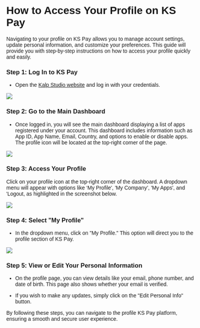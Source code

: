 <style>  body { font-family: "Source Sans 3", sans-serif!important; }</style>
<link href="https://fonts.googleapis.com/css2?family=Source+Sans+3:ital,wght@0,200..900;1,200..900&display=swap" rel="stylesheet">    
<link rel="stylesheet" href="https://fonts.googleapis.com/icon?family=Material+Icons">

# How to Access Your Profile on KS Pay

Navigating to your profile on KS Pay allows you to manage account settings, update personal information, and customize your preferences. This guide will provide you with step-by-step instructions on how to access your profile quickly and easily.

### Step 1: Log In to KS Pay

-   Open the [Kalp Studio website](https://accounts.kalp.studio/login?redirect_url=https://console.kalp.studio) and log in with your credentials.

![](https://docs-images-kalp-studio.s3.ap-south-1.amazonaws.com/SS+Audit+7/signin.jpg)
    

### Step 2: Go to the Main Dashboard

-   Once logged in, you will see the main dashboard displaying a list of apps registered under your account. This dashboard includes information such as App ID, App Name, Email, Country, and options to enable or disable apps. The profile icon will be located at the top-right corner of the page.

![](https://docs-images-kalp-studio.s3.ap-south-1.amazonaws.com/Referral/rf2.png)
    

### Step 3: Access Your Profile

Click on your profile icon at the top-right corner of the dashboard. A dropdown menu will appear with options like ‘My Profile', 'My Company’, 'My Apps', and 'Logout, as highlighted in the screenshot below.

![](https://docs-images-kalp-studio.s3.ap-south-1.amazonaws.com/KS+Pay+articles+stg/navigate+profile/np2.png)

### Step 4: Select "My Profile"

-   In the dropdown menu, click on "My Profile." This option will direct you to the profile section of KS Pay.
    

![](https://docs-images-kalp-studio.s3.ap-south-1.amazonaws.com/KS+Pay+articles+stg/navigate+profile/np3.png)

### Step 5: View or Edit Your Personal Information

-   On the profile page, you can view details like your email, phone number, and date of birth. This page also shows whether your email is verified.
    
-   If you wish to make any updates, simply click on the "Edit Personal Info" button.
    

By following these steps, you can navigate to the profile KS Pay platform, ensuring a smooth and secure user experience.